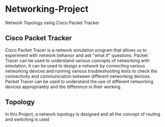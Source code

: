 # Networking-Project
Network Topology using Cisco Packet Tracker
## Cisco Packet Tracker
Cisco Packet Tracer is a network simulation program that allows us to experiment with network behavior and ask “what if” questions. 
Packet Tracer can be used to understand various concepts of networking with simulation, It can be used to design a network by connecting various networking devices and running various troubleshooting tests to check the connectivity and communication between different networking devices. Packet Tracer can be used to understand the use of different networking devices appropriately and the difference in their working. 

## Topology

In this Project, a network topology is designed and all the concept of routing and switching is used

